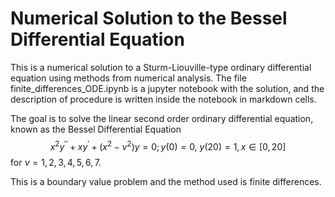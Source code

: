 # Numerical Solution to the Bessel Differential Equation

This is a numerical solution to a Sturm-Liouville-type ordinary differential equation using methods from numerical analysis. The file finite_differences_ODE.ipynb is a jupyter notebook with the solution, and the description of procedure is written inside the notebook in markdown cells.

The goal is to solve the linear second order ordinary differential equation, known as the Bessel Differential Equation
$$
x^2 y^{\prime\prime} + x y^\prime + (x^2 - \nu^2)y = 0; y(0) = 0, \ y(20) = 1, x \in [0,20] 
$$
for $\nu = 1,2,3,4,5,6,7.$ 

This is a boundary value problem and the method used is finite differences.
